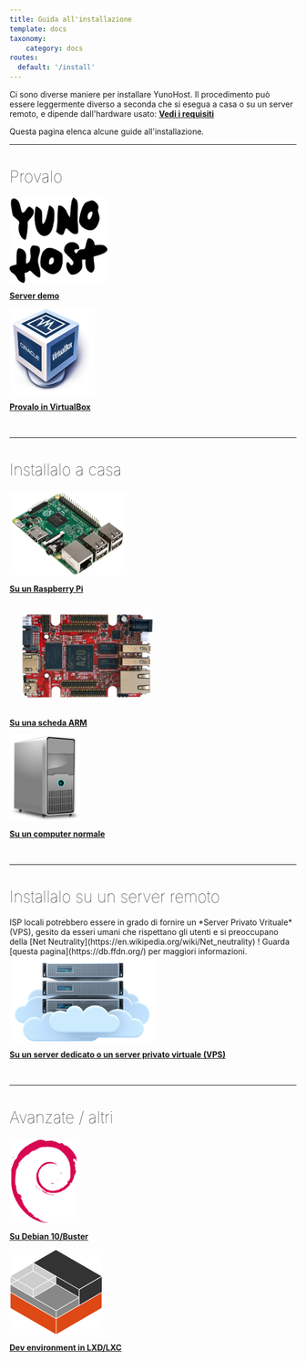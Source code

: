 ```yaml
---
title: Guida all'installazione
template: docs
taxonomy:
    category: docs
routes:
  default: '/install'
---
```


Ci sono diverse maniere per installare YunoHost. Il procedimento può essere leggermente diverso a seconda che si esegua a casa o su un server remoto, e dipende dall'hardware usato:
**[Vedi i requisiti](/hardware)**

Questa pagina elenca alcune guide all'installazione.

---

<h1 style="font-weight: 100">Provalo</h1>

<div class="row">

<div class="col col-md-3 text-center">
<a href="/try"><img height=150 src="/images/logo.png" style="vertical-align:bottom"><b><p>Server demo</p></b></a>
</div>

<div class="col col-md-3 text-center">
<a href="/install_on_virtualbox"><img src="/images/virtualbox.png" height=150 style="vertical-align:bottom"><b><p>Provalo in VirtualBox</p></b></a>
</div>

</div>




</div>

<br>

---

<h1 style="font-weight: 100">Installalo a casa</h1>

<div class="row">

<div class="col col-md-3 text-center">
<a href="/install_on_raspberry"><img src="/images/raspberrypi.jpg" height=150 style="vertical-align:bottom"><b><p>Su un Raspberry Pi</p></b></a>
</div>

<div class="col col-md-3 text-center">
<a href="/install_on_arm_board"><img src="/images/olinuxino.jpg" height=150 style="vertical-align:bottom; padding:20px"><b><p>Su una scheda ARM</p></b></a>
</div>

<div class="col col-md-3 text-center">
<a href="/install_iso"><img src="/images/computer.png" height=150 style="vertical-align:bottom"><b><p>Su un computer normale</p></b></a>
</div>

</div>

<br>


---

<h1 style="font-weight: 100">Installalo su un server remoto</h1>

<div class="alert alert-info" markdown="1">
<span class="glyphicon glyphicon-heart"></span> ISP locali potrebbero essere in grado di fornire un *Server Privato Vrituale* (VPS), gesito da esseri umani che rispettano gli utenti e si preoccupano della [Net Neutrality](https://en.wikipedia.org/wiki/Net_neutrality) ! Guarda [questa pagina](https://db.ffdn.org/) per maggiori informazioni.
</div>

<div class="row">

<div class="block-center text-center">
<a href="/install_on_vps"><img src="/images/vps.png" height=150 style="vertical-align:bottom; text-align:center"><b><p>Su un server dedicato o un server privato virtuale (VPS)</p></b></a>
</div>

</div>

<br>

---

<h1 style="font-weight: 100">Avanzate / altri</h1>

<div class="row">

<div class="col col-md-3 text-center">
<a href="/install_on_debian"><img height=150 src="/images/debian-logo.png" style="vertical-align:bottom">
<b><p>Su Debian 10/Buster</p></b></a>
</div>

<div class="col col-md-3 text-center">
<a href="/dev"><img src="/images/lxc.png" height=150 style="vertical-align:bottom"><b><p>Dev environment in LXD/LXC</p></b></a>
</div>

</div>

<br>
